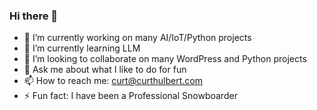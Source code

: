### Hi there 👋

<!--
**curthulbert/curthulbert** is a ✨ _special_ ✨ repository because its `README.md` (this file) appears on your GitHub profile.

Here are some ideas to get you started:
-->
- 🔭 I’m currently working on many AI/IoT/Python projects
- 🌱 I’m currently learning LLM
- 👯 I’m looking to collaborate on many WordPress and Python projects
- 💬 Ask me about what I like to do for fun
- 📫 How to reach me: curt@curthulbert.com
- ⚡ Fun fact: I have been a Professional Snowboarder

